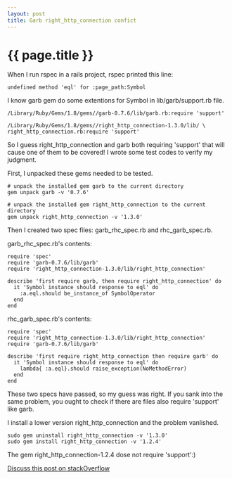 ```yaml
---
layout: post
title: Garb right_http_connection confict
---
```


{{ page.title }}
================

When I run rspec in a rails project, rspec printed this line:

    undefined method 'eql' for :page_path:Symbol

I know garb gem do some extentions for Symbol in lib/garb/support.rb file.

    /Library/Ruby/Gems/1.8/gems//garb-0.7.6/lib/garb.rb:require 'support'

    /Library/Ruby/Gems/1.8/gems//right_http_connection-1.3.0/lib/ \
    right_http_connection.rb:require 'support'

So I guess right_http_connection and garb both requiring 'support' that will cause one of them to be covered! I wrote some test codes to verify my judgment.

First, I unpacked these gems needed to be tested.

    # unpack the installed gem garb to the current directory
    gem unpack garb -v '0.7.6'

    # unpack the installed gem right_http_connection to the current directory
    gem unpack right_http_connection -v '1.3.0'

Then I created two spec files: garb_rhc_spec.rb and rhc_garb_spec.rb.

garb_rhc_spec.rb's contents:

    require 'spec'
    require 'garb-0.7.6/lib/garb'
    require 'right_http_connection-1.3.0/lib/right_http_connection'

    describe 'first require garb, then require right_http_connection' do
      it 'Symbol instance should response to eql' do
        :a.eql.should be_instance_of SymbolOperator
      end
    end

rhc_garb_spec.rb's contents:

    require 'spec'
    require 'right_http_connection-1.3.0/lib/right_http_connection'
    require 'garb-0.7.6/lib/garb'

    describe 'first require right_http_connection then require garb' do
      it 'Symbol instance should response to eql' do
        lambda{ :a.eql}.should raise_exception(NoMethodError)
      end
    end

These two specs have passed, so my guess was right.
If you sank into the same problem, you ought to check if there are files also require 'support' like garb.

I install a lower version right_http_connection and the problem vanlished.

    sudo gem uninstall right_http_connection -v '1.3.0'
    sudo gem install right_http_connection -v '1.2.4'

The gem right_http_connection-1.2.4 dose not require 'support':)


[Discuss this post on stackOverflow](http://stackoverflow.com/questions/6145398/garb-just-stopped-working-in-rails-3-without-being-touched)

